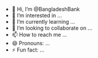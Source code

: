 - 👋 Hi, I’m @BangladeshBank
- 👀 I’m interested in ...
- 🌱 I’m currently learning ...
- 💞️ I’m looking to collaborate on ...
- 📫 How to reach me ...
- 😄 Pronouns: ...
- ⚡ Fun fact: ...

<!---
BangladeshBank/BangladeshBank is a ✨ special ✨ repository because its `README.md` (this file) appears on your GitHub profile.
You can click the Preview link to take a look at your changes.
--->
